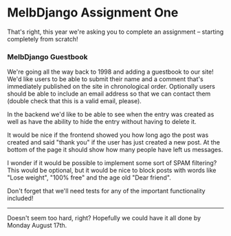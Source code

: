 # MelbDjango Assignment One

That's right, this year we're asking you to complete an assignment – starting completely from scratch!


### MelbDjango Guestbook

We're going all the way back to 1998 and adding a guestbook to our site! We'd like users to be able to submit their
name and a comment that's immediately published on the site in chronological order. Optionally users should be able to
include an email address so that we can contact them (double check that this is a valid email, please).

In the backend we'd like to be able to see when the entry was created as well as have the ability to hide the entry
without having to delete it.

It would be nice if the frontend showed you how long ago the post was created and said "thank you" if the user has just
created a new post. At the bottom of the page it should show how many people have left us messages.

I wonder if it would be possible to implement some sort of SPAM filtering? This would be optional, but it would be nice
to block posts with words like "Lose weight", "100% free" and the age old "Dear friend".

Don't forget that we'll need tests for any of the important functionality included!

----

Doesn't seem too hard, right? Hopefully we could have it all done by Monday August 17th.
